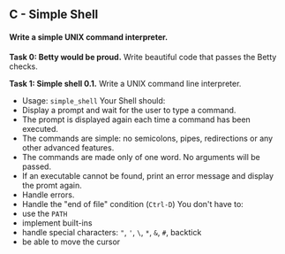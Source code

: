 ## C - Simple Shell
#### Write a simple UNIX command interpreter.

**Task 0: Betty would be proud.**
Write beautiful code that passes the Betty checks.

**Task 1: Simple shell 0.1.**
Write a UNIX command line interpreter.
- Usage: `simple_shell`
Your Shell should:
- Display a prompt and wait for the user to type a command.
- The prompt is displayed again each time a command has been executed.
- The commands are simple: no semicolons, pipes, redirections or any other advanced features.
- The commands are made only of one word. No arguments will be passed.
- If an executable cannot be found, print an error message and display the promt again.
- Handle errors.
- Handle the "end of file" condition (`Ctrl-D`)
You don't have to:
- use the `PATH`
- implement built-ins
- handle special characters: `"`, `'`, `\`, `*`, `&`, `#`, backtick
- be able to move the cursor
